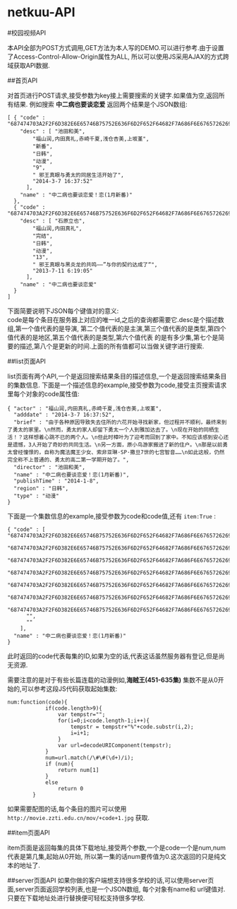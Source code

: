netkuu-API
========

#校园视频API

本API全部为POST方式调用,GET方法为本人写的DEMO.可以进行参考.由于设置了Access-Control-Allow-Origin属性为ALL,
所以可以使用JS采用AJAX的方式跨域获取API数据.

##首页API

对首页进行POST请求,接受参数为key接上需要搜索的关键字.如果值为空,返回所有结果.
例如搜索 __中二病也要谈恋爱__ 返回两个结果是个JSON数组:

	[ { "code" : "687474703A2F2F6D382E6E65746B75752E636F6D2F652F64682F7A686F6E67657262696E67322F2A2A2E6D7034",
	    "desc" : [ "池田和美",
	        "福山润,内田真礼,赤崎千夏,浅仓杏美,上坂堇",
	        "新番",
	        "日韩",
	        "动漫",
	        "9",
	        " 邪王真眼与勇太的同居生活开始了",
	        "2014-3-7 16:37:52"
	      ],
	    "name" : "中二病也要谈恋爱！恋(1月新番)"
	  },
	  { "code" : "687474703A2F2F6D382E6E65746B75752E636F6D2F652F64682F7A686F6E67657262696E67796579616F74616E6C69616E61692F2A2A2E6D6B76",
	    "desc" : [ "石原立也",
	        "福山润,内田真礼",
	        "完结",
	        "日韩",
	        "动漫",
	        "13",
	        " 邪王真眼与黑炎龙的共鸣——”与你的契约达成了“",
	        "2013-7-11 6:19:05"
	      ],
	    "name" : "中二病也要谈恋爱"
	  }
	]

下面简要说明下JSON每个键值对的意义:  
code是每个条目在服务器上对应的唯一id,之后的查询都需要它.desc是个描述数组,第一个值代表的是导演,
第二个值代表的是主演,第三个值代表的是类型,第四个值代表的是地区,第五个值代表的是类型,第六个值代表
的是有多少集,第七个是简要的描述,第八个是更新的时间.上面的所有值都可以当做关键字进行搜索.

##list页面API

list页面有两个API,一个是返回搜索结果条目的描述信息,一个是返回搜索结果条目的集数信息.
下面是一个描述信息的example,接受参数为code,接受主页搜索请求里每个对象的code属性值:

	{ "actor" : "福山润,内田真礼,赤崎千夏,浅仓杏美,上坂堇",
	  "adddate" : "2014-3-7 16:37:52",
	  "brief" : "由于各种原因导致失去住所的六花开始寻找新家，但过程并不顺利，最终来到了勇太的家里。\n然而，勇太的家人却留下勇太一个人到雅加达去了。\n现在开始的同栖生活！？这样想着心跳不已的两个人。\n但此时樟叶为了迎考而回到了家中。不知应该感到安心还是遗憾，3人开始了奇妙的共同生活。\n另一方面，原小鸟游家搬进了新的住户。\n那是以前勇太曾经憧憬的，自称为魔法魔王少女、索非亚琳·SP·撒旦7世的七宫智音……\n如此这般，仍然完全称不上普通的、勇太的高二第一学期开始了。",
	  "director" : "池田和美",
	  "name" : "中二病也要谈恋爱！恋(1月新番)",
	  "publishTime" : "2014-1-8",
	  "region" : "日韩",
	  "type" : "动漫"
	}

下面是一个集数信息的example,接受参数为code和code值,还有 `item:True` :

	{ "code" : [ "687474703A2F2F6D382E6E65746B75752E636F6D2F652F64682F7A686F6E67657262696E67322F30312E6D7034",
	      "687474703A2F2F6D382E6E65746B75752E636F6D2F652F64682F7A686F6E67657262696E67322F30322E6D7034",
	      "687474703A2F2F6D382E6E65746B75752E636F6D2F652F64682F7A686F6E67657262696E67322F30332E6D7034",
	      "687474703A2F2F6D382E6E65746B75752E636F6D2F652F64682F7A686F6E67657262696E67322F30342E6D7034",
	      "687474703A2F2F6D382E6E65746B75752E636F6D2F652F64682F7A686F6E67657262696E67322F30352E6D7034",
	      "687474703A2F2F6D382E6E65746B75752E636F6D2F652F64682F7A686F6E67657262696E67322F30362E6D7034",
	      "687474703A2F2F6D382E6E65746B75752E636F6D2F652F64682F7A686F6E67657262696E67322F30372E6D7034",
	      "",
	      ""
	    ],
	  "name" : "中二病也要谈恋爱！恋(1月新番)"
	}

此时返回的code代表每集的ID,如果为空的话,代表这话虽然服务器有登记,但是尚无资源. 

需要注意的是对于有些长篇连载的动漫例如,__海贼王(451-635集)__ 集数不是从0开始的,可以参考这段JS代码获取起始集数:

	num:function(code){
				if(code.length>9){
					var tempstr="";
					for(i=0;i<code.length-1;i++){
						tempstr = tempstr+"%"+code.substr(i,2);
						i=i+1;
					}
					var url=decodeURIComponent(tempstr);
				}
				num=url.match(/\#\#(\d+)/i);
				if (num){
					return num[1]
				}
				else
					return 0
			}

 如果需要配图的话,每个条目的图片可以使用 `http://movie.zzti.edu.cn/mov/+code+1.jpg` 获取.

##item页面API

 item页面是返回每集的具体下载地址,接受两个参数,一个是code一个是num,num代表是第几集,起始从0开始,
 所以第一集的话num要传值为0.这次返回的只是纯文本的地址了.

##server页面API
 如果你做的客户端想支持很多学校的话,可以使用server页面,server页面返回学校列表,也是一个JSON数组,
 每个对象有name和 url键值对.只要在下载地址处进行替换便可轻松支持很多学校.